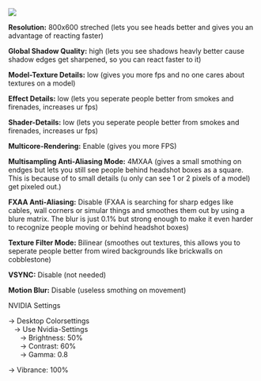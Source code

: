 <img src="https://www2.pic-upload.de/img/36205954/preview.jpg">

<b>Resolution:</b> 800x600 streched (lets you see heads better and gives you an advantage of reacting faster)<br>

<b>Global Shadow Quality:</b> high (lets you see shadows heavly better cause shadow edges get sharpened, so you can react faster to it)<br>

<b>Model-Texture Details:</b> low (gives you more fps and no one cares about textures on a model)<br>

<b>Effect Details:</b> low (lets you seperate people better from smokes and firenades, increases ur fps)<br>

<b>Shader-Details:</b> low (lets you seperate people better from smokes and firenades, increases ur fps)<br>

<b>Multicore-Rendering:</b> Enable (gives you more FPS)<br>

<b>Multisampling Anti-Aliasing Mode:</b> 4MXAA (gives a small smothing on endges but lets you still see people behind headshot boxes as a square. This is because of to small details (u only can see 1 or 2 pixels of a model) get pixeled out.)<br>

<b>FXAA Anti-Aliasing:</b> Disable (FXAA is searching for sharp edges like cables, wall corners or simular things and smoothes them out by using a blure matrix. The blur is just 0.1% but strong enough to make it even harder to recognize people moving or behind headshot boxes)<br>

<b>Texture Filter Mode:</b> Bilinear (smoothes out textures, this allows you to seperate people better from wired backgrounds like brickwalls on cobblestone)<br>

<b>VSYNC:</b> Disable (not needed)<br>

<b>Motion Blur:</b> Disable (useless smothing on movement)<br>



NVIDIA Settings<br>

-> Desktop Colorsettings<br>
   -> Use Nvidia-Settings<br>
      -> Brightness: 50%<br>
      -> Contrast: 60%<br>
      -> Gamma: 0.8<br>

-> Vibrance: 100%
